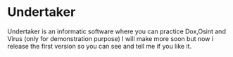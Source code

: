 # Undertaker

Undertaker is an informatic software where you can practice Dox,Osint and Virus (only for demonstration purpose)
I will make more soon but now i release the first version so you can see and tell me if you like it.
